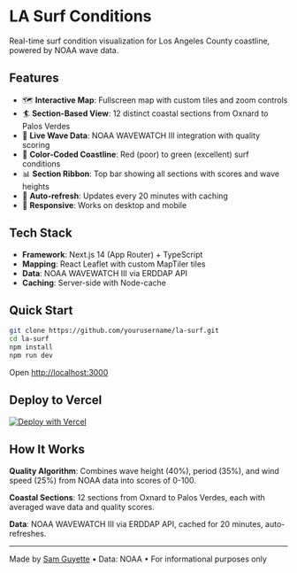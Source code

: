 # LA Surf Conditions

Real-time surf condition visualization for Los Angeles County coastline, powered by NOAA wave data.

## Features

- 🗺️ **Interactive Map**: Fullscreen map with custom tiles and zoom controls
- 🏄 **Section-Based View**: 12 distinct coastal sections from Oxnard to Palos Verdes
- 🌊 **Live Wave Data**: NOAA WAVEWATCH III integration with quality scoring
- 🎨 **Color-Coded Coastline**: Red (poor) to green (excellent) surf conditions
- 📊 **Section Ribbon**: Top bar showing all sections with scores and wave heights
- 🔄 **Auto-refresh**: Updates every 20 minutes with caching
- 📱 **Responsive**: Works on desktop and mobile

## Tech Stack

- **Framework**: Next.js 14 (App Router) + TypeScript
- **Mapping**: React Leaflet with custom MapTiler tiles
- **Data**: NOAA WAVEWATCH III via ERDDAP API
- **Caching**: Server-side with Node-cache

## Quick Start

```bash
git clone https://github.com/yourusername/la-surf.git
cd la-surf
npm install
npm run dev
```

Open [http://localhost:3000](http://localhost:3000)

## Deploy to Vercel

[![Deploy with Vercel](https://vercel.com/button)](https://vercel.com/new/clone?repository-url=https://github.com/yourusername/la-surf)

## How It Works

**Quality Algorithm**: Combines wave height (40%), period (35%), and wind speed (25%) from NOAA data into scores of 0-100.

**Coastal Sections**: 12 sections from Oxnard to Palos Verdes, each with averaged wave data and quality scores.

**Data**: NOAA WAVEWATCH III via ERDDAP API, cached for 20 minutes, auto-refreshes.

---

Made by [Sam Guyette](https://www.samguyette.com) • Data: NOAA • For informational purposes only
